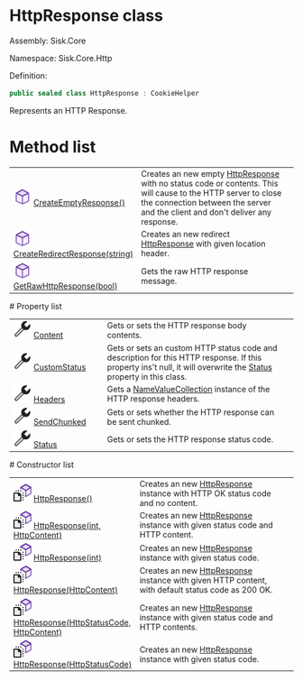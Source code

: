 <!--

Copyrights 2023 Sisk Framework - CypherPotato
Published under MIT license

!!! DO NOT EDIT THIS FILE !!!
This file was generated by a tool in the Sisk package. To edit the information in this documentation,
edit the XML documentation present in the Sisk source code.

-->

# HttpResponse class
Assembly: Sisk.Core

Namespace: Sisk.Core.Http

Definition:

```cs
public sealed class HttpResponse : CookieHelper
```

Represents an HTTP Response.

# Method list
<table>
    <tbody>
<tr>
    <td width="33%">
        <img class="icon" src="/assets/img/icons/method.svg">
        <a href="/read?q=/contents/spec/Sisk.Core.Http.HttpResponse.CreateEmptyResponse().md">
            CreateEmptyResponse()
        </a>
    </td>
    <td>
        Creates an new empty <a href="/read?q=/contents/spec/Sisk.Core.Http.HttpResponse.md">HttpResponse</a> with no status code or contents. This will cause to the HTTP server to close the connection between the server and the client and don't deliver any response.
    <td>
</tr>
<tr>
    <td width="33%">
        <img class="icon" src="/assets/img/icons/method.svg">
        <a href="/read?q=/contents/spec/Sisk.Core.Http.HttpResponse.CreateRedirectResponse(string).md">
            CreateRedirectResponse(string)
        </a>
    </td>
    <td>
        Creates an new redirect <a href="/read?q=/contents/spec/Sisk.Core.Http.HttpResponse.md">HttpResponse</a> with given location header.
    <td>
</tr>
<tr>
    <td width="33%">
        <img class="icon" src="/assets/img/icons/method.svg">
        <a href="/read?q=/contents/spec/Sisk.Core.Http.HttpResponse.GetRawHttpResponse(bool).md">
            GetRawHttpResponse(bool)
        </a>
    </td>
    <td>
        Gets the raw HTTP response message.
    <td>
</tr>
    </tbody>
</table>
# Property list
<table>
    <tbody>
<tr>
    <td width="33%">
        <img class="icon" src="/assets/img/icons/property.svg">
        <a href="/read?q=/contents/spec/Sisk.Core.Http.HttpResponse.Content.md">
            Content
        </a>
    </td>
    <td>
        Gets or sets the HTTP response body contents.
    <td>
</tr>
<tr>
    <td width="33%">
        <img class="icon" src="/assets/img/icons/property.svg">
        <a href="/read?q=/contents/spec/Sisk.Core.Http.HttpResponse.CustomStatus.md">
            CustomStatus
        </a>
    </td>
    <td>
        Gets or sets an custom HTTP status code and description for this HTTP response. If this property ins't null, it will overwrite the <a href="/read?q=/contents/spec/Sisk.Core.Http.HttpResponse.md">Status</a> property in this class.
    <td>
</tr>
<tr>
    <td width="33%">
        <img class="icon" src="/assets/img/icons/property.svg">
        <a href="/read?q=/contents/spec/Sisk.Core.Http.HttpResponse.Headers.md">
            Headers
        </a>
    </td>
    <td>
        Gets a <a href="https://learn.microsoft.com/en-us/dotnet/api/System.Collections.Specialized.NameValueCollection">NameValueCollection</a> instance of the HTTP response headers.
    <td>
</tr>
<tr>
    <td width="33%">
        <img class="icon" src="/assets/img/icons/property.svg">
        <a href="/read?q=/contents/spec/Sisk.Core.Http.HttpResponse.SendChunked.md">
            SendChunked
        </a>
    </td>
    <td>
        Gets or sets whether the HTTP response can be sent chunked.
    <td>
</tr>
<tr>
    <td width="33%">
        <img class="icon" src="/assets/img/icons/property.svg">
        <a href="/read?q=/contents/spec/Sisk.Core.Http.HttpResponse.Status.md">
            Status
        </a>
    </td>
    <td>
        Gets or sets the HTTP response status code.
    <td>
</tr>
    </tbody>
</table>
# Constructor list
<table>
    <tbody>
<tr>
    <td width="33%">
        <img class="icon" src="/assets/img/icons/constructor.svg">
        <a href="/read?q=/contents/spec/Sisk.Core.Http.HttpResponse.HttpResponse().md">
            HttpResponse()
        </a>
    </td>
    <td>
        Creates an new <a href="/read?q=/contents/spec/Sisk.Core.Http.HttpResponse.md">HttpResponse</a> instance with HTTP OK status code and no content.
    <td>
</tr>
<tr>
    <td width="33%">
        <img class="icon" src="/assets/img/icons/constructor.svg">
        <a href="/read?q=/contents/spec/Sisk.Core.Http.HttpResponse.HttpResponse(int-HttpContent).md">
            HttpResponse(int, HttpContent)
        </a>
    </td>
    <td>
        Creates an new <a href="/read?q=/contents/spec/Sisk.Core.Http.HttpResponse.md">HttpResponse</a> instance with given status code and HTTP content.
    <td>
</tr>
<tr>
    <td width="33%">
        <img class="icon" src="/assets/img/icons/constructor.svg">
        <a href="/read?q=/contents/spec/Sisk.Core.Http.HttpResponse.HttpResponse(int).md">
            HttpResponse(int)
        </a>
    </td>
    <td>
        Creates an new <a href="/read?q=/contents/spec/Sisk.Core.Http.HttpResponse.md">HttpResponse</a> instance with given status code.
    <td>
</tr>
<tr>
    <td width="33%">
        <img class="icon" src="/assets/img/icons/constructor.svg">
        <a href="/read?q=/contents/spec/Sisk.Core.Http.HttpResponse.HttpResponse(HttpContent).md">
            HttpResponse(HttpContent)
        </a>
    </td>
    <td>
        Creates an new <a href="/read?q=/contents/spec/Sisk.Core.Http.HttpResponse.md">HttpResponse</a> instance with given HTTP content, with default status code as 200 OK.
    <td>
</tr>
<tr>
    <td width="33%">
        <img class="icon" src="/assets/img/icons/constructor.svg">
        <a href="/read?q=/contents/spec/Sisk.Core.Http.HttpResponse.HttpResponse(HttpStatusCode-HttpContent).md">
            HttpResponse(HttpStatusCode, HttpContent)
        </a>
    </td>
    <td>
        Creates an new <a href="/read?q=/contents/spec/Sisk.Core.Http.HttpResponse.md">HttpResponse</a> instance with given status code and HTTP contents.
    <td>
</tr>
<tr>
    <td width="33%">
        <img class="icon" src="/assets/img/icons/constructor.svg">
        <a href="/read?q=/contents/spec/Sisk.Core.Http.HttpResponse.HttpResponse(HttpStatusCode).md">
            HttpResponse(HttpStatusCode)
        </a>
    </td>
    <td>
        Creates an new <a href="/read?q=/contents/spec/Sisk.Core.Http.HttpResponse.md">HttpResponse</a> instance with given status code.
    <td>
</tr>
    </tbody>
</table>

